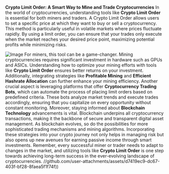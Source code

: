 **Crypto Limit Order: A Smart Way to Mine and Trade Cryptocurrencies**
In the world of cryptocurrencies, understanding tools like **Crypto Limit Order** is essential for both miners and traders. A Crypto Limit Order allows users to set a specific price at which they want to buy or sell a cryptocurrency. This method is particularly useful in volatile markets where prices fluctuate rapidly. By using a limit order, you can ensure that your trades only execute when the market reaches your desired price point, maximizing potential profits while minimizing risks.

![Image](https://github.com/user-attachments/assets/4a25d116-2220-4385-b08e-f287af8fcbc4)
For miners, this tool can be a game-changer. Mining cryptocurrencies requires significant investment in hardware such as GPUs and ASICs. Understanding how to optimize your mining efforts with tools like **Crypto Limit Order** ensures better returns on your investment. Additionally, integrating strategies like **Profitable Mining** and **Efficient Hashrate Allocation** can further enhance your mining efficiency.
Another crucial aspect is leveraging platforms that offer **Cryptocurrency Trading Bots**, which can automate the process of placing limit orders based on predefined criteria. These bots analyze market trends and execute trades accordingly, ensuring that you capitalize on every opportunity without constant monitoring.
Moreover, staying informed about **Blockchain Technology** advancements is vital. Blockchain underpins all cryptocurrency transactions, making it the backbone of secure and transparent digital asset management. As blockchain evolves, so do the possibilities for more sophisticated trading mechanisms and mining algorithms.
Incorporating these strategies into your crypto journey not only helps in managing risk but also opens up new avenues for earning passive income through smart investments. Remember, every successful miner or trader needs to adapt to changes in the market, and utilizing tools like **Crypto Limit Order** is one step towards achieving long-term success in the ever-evolving landscape of cryptocurrencies. 
 //github.com/user-attachments/assets/d7419ec9-dc67-403f-bf28-8faea5f1f74f))
